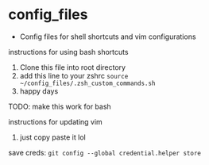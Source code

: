 # config_files

- Config files for shell shortcuts and vim configurations


instructions for using bash shortcuts
1. Clone this file into root directory
2. add this line to your zshrc
`source ~/config_files/.zsh_custom_commands.sh`
3. happy days 

TODO: make this work for bash 


instructions for updating vim
1. just copy paste it lol

save creds: `git config --global credential.helper store`
